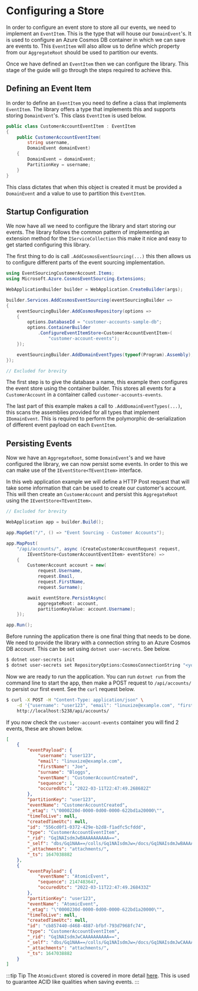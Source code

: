 # Configuring a Store

In order to configure an event store to store all our events, we need to implement an `EventItem`. This is the type that will house our `DomainEvent`'s. It is used to configure an Azure Cosmos DB container in which we can save are events to. This `EventItem` will also allow us to define which property from our `AggregateRoot` should be used to partition our events.

Once we have defined an `EventItem` then we can configure the library. This stage of the guide will go through the steps required to achieve this.

## Defining an Event Item

In order to define an `EventItem` you need to define a class that implements `EventItem`. The library offers a type that implements this and supports storing `DomainEvent`'s. This class `EventItem` is used below.

```csharp
public class CustomerAccountEventItem : EventItem
{
    public CustomerAccountEventItem(
        string username,
        DomainEvent domainEvent)
    {
        DomainEvent = domainEvent;
        PartitionKey = username;
    }
}
```

This class dictates that when this object is created it must be provided a `DomainEvent` and a value to use to partition this `EventItem`.

## Startup Configuration

We now have all we need to configure the library and start storing our events. The library follows the common pattern of implementing an extension method for the `IServiceCollection` this make it nice and easy to get started configuring this library.

The first thing to do is call `.AddCosmosEventSourcing(...)` this then allows us to configure different parts of the event sourcing implementation.


```csharp
using EventSourcingCustomerAccount.Items;
using Microsoft.Azure.CosmosEventSourcing.Extensions;

WebApplicationBuilder builder = WebApplication.CreateBuilder(args);

builder.Services.AddCosmosEventSourcing(eventSourcingBuilder =>
{
    eventSourcingBuilder.AddCosmosRepository(options =>
    {
        options.DatabaseId = "customer-accounts-sample-db";
        options.ContainerBuilder
            .ConfigureEventItemStore<CustomerAccountEventItem>(
                "customer-account-events");
    });

    eventSourcingBuilder.AddDomainEventTypes(typeof(Program).Assembly);
});

// Excluded for brevity
```

The first step is to give the database a name, this example then configures the event store using the container builder. This stores all events for a `CustomerAccount` in a container called `customer-accounts-events`.

The last part of this example makes a call to `.AddDomainEventTypes(...)`, this scans the assemblies provided for all types that implement `IDomainEvent`. This is required to perform the polymorphic de-serialization of different event payload on each `EventItem`.

## Persisting Events

Now we have an `AggregateRoot`, some `DomainEvent`'s and we have configured the library, we can now persist some events. In order to this we can make use of the `IEventStore<TEventItem>` interface.

In this web application example we will define a HTTP Post request that will take some information that can be used to create our customer's account. This will then create an `CustomerAccount` and persist this `AggregateRoot` using the `IEventStore<TEventItem>`.

```csharp
// Excluded for brevity

WebApplication app = builder.Build();

app.MapGet("/", () => "Event Sourcing - Customer Accounts");

app.MapPost(
    "/api/accounts/", async (CreateCustomerAccountRequest request,
        IEventStore<CustomerAccountEventItem> eventStore) =>
    {
        CustomerAccount account = new(
            request.Username,
            request.Email,
            request.FirstName,
            request.Surname);

        await eventStore.PersistAsync(
            aggregateRoot: account, 
            partitionKeyValue: account.Username);
    });

app.Run();
```

Before running the application there is one final thing that needs to be done. We need to provide the library with a connection string to an Azure Cosmos DB account. This can be set using `dotnet user-secrets`. See below.

```bash
$ dotnet user-secrets init
$ dotnet user-secrets set RepositoryOptions:CosmosConnectionString "<your-conn-string-here>"
```

Now we are ready to run the application. You can run `dotnet run` from the command line to start the app, then make a POST request to `/api/accounts/` to persist our first event. See the `curl` request below.

```bash
$ curl -X POST -H "Content-Type: application/json" \
    -d '{"username": "user123", "email": "linuxize@example.com", "firstName" : "Joe", "surname": "Bloggs"}' \
    http://localhost:5238/api/accounts/
```

If you now check the `customer-account-events` container you will find 2 events, these are shown below.

```json
[
    {
        "eventPayload": {
            "username": "user123",
            "email": "linuxize@example.com",
            "firstName": "Joe",
            "surname": "Bloggs",
            "eventName": "CustomerAccountCreated",
            "sequence": 1,
            "occuredUtc": "2022-03-11T22:47:49.268682Z"
        },
        "partitionKey": "user123",
        "eventName": "CustomerAccountCreated",
        "_etag": "\"0000220d-0000-0d00-0000-622bd1a20000\"",
        "timeToLive": null,
        "createdTimeUtc": null,
        "id": "556cd0f1-0372-429e-b2d8-f1adfc5cfddd",
        "type": "CustomerAccountEventItem",
        "_rid": "Gq1NAIsdmJwBAAAAAAAAAA==",
        "_self": "dbs/Gq1NAA==/colls/Gq1NAIsdmJw=/docs/Gq1NAIsdmJwBAAAAAAAAAA==/",
        "_attachments": "attachments/",
        "_ts": 1647038882
    },
    {
        "eventPayload": {
            "eventName": "AtomicEvent",
            "sequence": 2147483647,
            "occuredUtc": "2022-03-11T22:47:49.268433Z"
        },
        "partitionKey": "user123",
        "eventName": "AtomicEvent",
        "_etag": "\"0000230d-0000-0d00-0000-622bd1a20000\"",
        "timeToLive": null,
        "createdTimeUtc": null,
        "id": "cb857440-d468-4887-bfbf-793d7968fc74",
        "type": "CustomerAccountEventItem",
        "_rid": "Gq1NAIsdmJwCAAAAAAAAAA==",
        "_self": "dbs/Gq1NAA==/colls/Gq1NAIsdmJw=/docs/Gq1NAIsdmJwCAAAAAAAAAA==/",
        "_attachments": "attachments/",
        "_ts": 1647038882
    }
]
```

:::tip Tip
The `AtomicEvent` stored is covered in more detail [here](). This is used to guarantee ACID like qualities when saving events.
:::